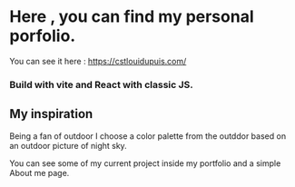 # Here , you can find my personal porfolio.

You can see it here : https://cstlouidupuis.com/

### Build with vite and React with classic JS.

## My inspiration
Being a fan of outdoor I choose a color palette from the outddor based on an outdoor picture of night sky.

You can see some of my current project inside my portfolio and
a simple About me page.
